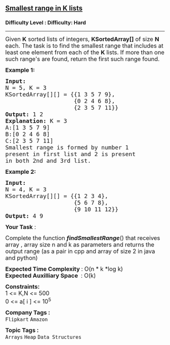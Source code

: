 <h2><a href="https://www.geeksforgeeks.org/problems/find-smallest-range-containing-elements-from-k-lists/1?page=1&difficulty%5B%5D=2&category%5B%5D=Heap&sortBy=submissions">Smallest range in K lists</a></h2><h3>Difficulty Level : Difficulty: Hard</h3><hr><div class="problems_problem_content__Xm_eO"><p><span style="font-size:18px">Given <strong>K</strong> sorted lists of integers,&nbsp;<strong>KSortedArray[]</strong>&nbsp;of size <strong>N</strong> each. The task is to find the smallest range that includes at least one element from each of the <strong>K</strong> lists. If more than one such range's are found, return&nbsp;the first such range found.</span></p>

<p><span style="font-size:18px"><strong>Example 1:</strong></span></p>

<pre><span style="font-size:18px"><strong>Input:
</strong>N = 5, K = 3
KSortedArray[][] = {{1 3 5 7 9},
                    {0 2 4 6 8},
                    {2 3 5 7 11}}
<strong>Output: </strong>1 2<strong>
Explanation: </strong>K = 3
A:[1 3 5 7 9]
B:[0 2 4 6 8]
C:[2 3 5 7 11]
Smallest range is formed by number 1
present in first list and 2 is present
in both 2nd and 3rd list.</span>
</pre>

<p><span style="font-size:18px"><strong>Example 2:</strong></span></p>

<pre><span style="font-size:18px"><strong>Input:
</strong>N = 4, K = 3
KSortedArray[][] = {{1 2 3 4},
                    {5 6 7 8},
                    {9 10 11 12}}
<strong>Output: </strong>4 9</span></pre>

<p><span style="font-size:18px"><strong>Your Task</strong> : </span></p>

<p><span style="font-size:18px">Complete the function&nbsp;<strong><em>findSmallestRange</em></strong>() that receives array , array size n and k as parameters and returns the output range (as a pair in cpp and array of size 2 in java and python)</span></p>

<p><span style="font-size:18px"><strong>Expected Time Complexity </strong>:&nbsp;O(n * k *log k)<br>
<strong>Expected Auxilliary Space&nbsp;</strong>&nbsp;: O(k)</span></p>

<div><span style="font-size:18px"><strong>Constraints:</strong><br>
1 &lt;= K,N &lt;= 500</span></div>

<div><span style="font-size:18px">0 &lt;= a[ i ] &lt;= 10<sup>5</sup></span></div>
</div><p><span style=font-size:18px><strong>Company Tags : </strong><br><code>Flipkart</code>&nbsp;<code>Amazon</code>&nbsp;<br><p><span style=font-size:18px><strong>Topic Tags : </strong><br><code>Arrays</code>&nbsp;<code>Heap</code>&nbsp;<code>Data Structures</code>&nbsp;